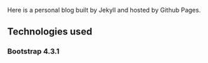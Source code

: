 Here is a personal blog built by Jekyll and hosted by Github Pages.

## Technologies used

### Bootstrap 4.3.1